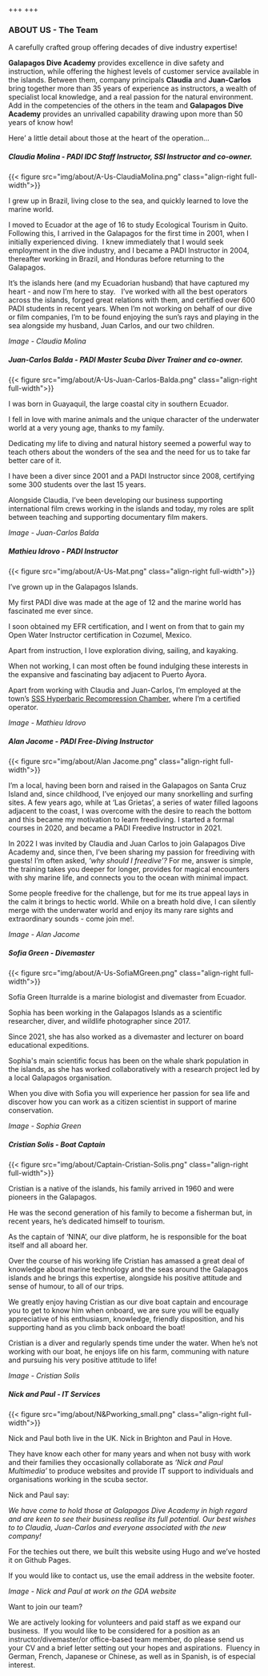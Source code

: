 +++
+++

### ABOUT US - The Team

<span class="strapline">A carefully crafted group offering decades of dive industry expertise! </span>


**Galapagos Dive Academy** provides excellence in dive safety and instruction, while offering the highest levels of customer service available in the islands.  Between them, company principals **Claudia** and **Juan-Carlos** bring together more than 35 years of experience as instructors, a wealth of specialist local knowledge, and a real passion for the natural environment. Add in the competencies of the others in the team and **Galapagos Dive Academy** provides an unrivalled capability drawing upon more than 50 years of know how!

Here’ a little detail about those at the heart of the operation...
 
##### Claudia Molina - PADI IDC Staff Instructor, SSI Instructor and co-owner.

{{< figure src="img/about/A-Us-ClaudiaMolina.png" class="align-right full-width">}}

I grew up in Brazil, living close to the sea, and quickly learned to love the marine world.  

I moved to Ecuador at the age of 16 to study Ecological Tourism in Quito.  Following this, I arrived in the Galapagos for the first time in 2001, when I initially experienced diving.  I knew immediately that I would seek employment in the dive industry, and I became a PADI Instructor in 2004, thereafter working in Brazil, and Honduras before returning to the Galapagos.  

It’s the islands here (and my Ecuadorian husband) that have captured my heart - and now I’m here to stay.
 
I’ve worked with all the best operators across the islands, forged great relations with them, and certified over 600 PADI students in recent years. When I’m not working on behalf of our dive or film companies, I’m to be found enjoying the sun’s rays and playing in the sea alongside my husband, Juan Carlos, and our two children.

*Image - Claudia Molina*

<div class="grey-bar"></div>

##### Juan-Carlos Balda - PADI Master Scuba Diver Trainer and co-owner.

{{< figure src="img/about/A-Us-Juan-Carlos-Balda.png" class="align-right full-width">}}

I was born in Guayaquil, the large coastal city in southern Ecuador.

I fell in love with marine animals and the unique character of the underwater world at a very young age, thanks to my family.  

Dedicating my life to diving and natural history seemed a powerful way to teach others about the wonders of the sea and the need for us to take far better care of it.   

I have been a diver since 2001 and a PADI Instructor since 2008, certifying some 300 students over the last 15 years.  

Alongside Claudia, I’ve been developing our business supporting international film crews working in the islands and today, my roles are split between teaching and supporting documentary film makers.

*Image - Juan-Carlos Balda*

<div class="grey-bar"></div>

##### Mathieu Idrovo - PADI Instructor 

{{< figure src="img/about/A-Us-Mat.png" class="align-right full-width">}}

I’ve grown up in the Galapagos Islands. 

My first PADI dive was made at the age of 12 and the marine world has fascinated me ever since.  

I soon obtained my EFR certification, and I went on from that to gain my Open Water Instructor certification in Cozumel, Mexico.

Apart from instruction, I love exploration diving, sailing, and kayaking.

When not working, I can most often be found indulging these interests in the expansive and fascinating bay adjacent to Puerto Ayora.

Apart from working with Claudia and Juan-Carlos, I’m employed at the town’s [SSS Hyperbaric Recompression Chamber](https://www.sssnetwork.com/pages/galapagoshome.html),  where I’m a certified operator. 

*Image - Mathieu Idrovo*

<div class="grey-bar"></div>

##### Alan Jacome - PADI Free-Diving Instructor

{{< figure src="img/about/Alan Jacome.png" class="align-right full-width">}}

I’m a local, having been born and raised in the Galapagos on Santa Cruz Island and, since childhood, I’ve enjoyed our many snorkelling and surfing sites.  A few years ago, while at ‘Las Grietas’, a series of water filled lagoons adjacent to the coast, I was overcome with the desire to reach the bottom and this became my motivation to learn freediving. I started a formal courses in 2020, and became a PADI Freedive Instructor in 2021. 

In 2022 I was invited by Claudia and Juan Carlos to join Galapagos Dive Academy and, since then, I’ve been sharing my passion for freediving with guests!  I’m often asked, *‘why should I freedive’?* For me, answer is simple, the training takes you deeper for longer, provides for magical encounters with shy marine life, and connects you to the ocean with minimal impact. 

Some people freedive for the challenge, but for me its true appeal lays in the calm it brings to hectic world.  While on a breath hold dive, I can silently merge with the underwater world and enjoy its many rare sights and extraordinary sounds - come join me!.

*Image - Alan Jacome*

<div class="grey-bar"></div>

##### Sofia Green - Divemaster

{{< figure src="img/about/A-Us-SofiaMGreen.png" class="align-right full-width">}}

Sofía Green Iturralde is a marine biologist and divemaster from Ecuador. 

Sophia has been working in the Galapagos Islands as a scientific researcher, diver, and wildlife photographer since 2017.

Since 2021, she has also worked as a divemaster and lecturer on board educational expeditions. 

Sophia's main scientific focus has been on the whale shark population in the islands, as she has worked collaboratively with a research project led by a local Galapagos organisation. 

When you dive with Sofia you will experience her passion for sea life and discover how you can work as a citizen scientist in support of marine conservation. 

*Image - Sophia Green*

<div class="grey-bar"></div>

##### Cristian Solis - Boat Captain

{{< figure src="img/about/Captain-Cristian-Solis.png" class="align-right full-width">}}

Cristian is a native of the islands, his family arrived in 1960 and were pioneers in the Galapagos.

He was the second generation of his family to become a fisherman but, in recent years, he’s dedicated himself to tourism.

As the captain of  ‘NINA’, our dive platform, he is responsible for the boat itself and all aboard her. 

Over the course of his working life Cristian has amassed a great deal of knowledge about marine technology and the seas around the Galapagos islands and he brings this expertise, alongside his positive attitude and sense of humour, to all of our trips.  

We greatly enjoy having Cristian as our dive boat captain and encourage you to get to know him when onboard, we are sure you will be equally appreciative of his enthusiasm, knowledge, friendly disposition, and his supporting hand as you climb back onboard the boat!

Cristian is a diver and regularly spends time under the water.  When he’s not working with our boat, he enjoys life on his farm, communing with nature and pursuing his very positive attitude to life!

*Image - Cristian Solis*

<div class="grey-bar"></div>

##### Nick and Paul - IT Services

{{< figure src="img/about/N&Pworking_small.png" class="align-right full-width">}}

Nick and Paul both live in the UK. Nick in Brighton and Paul in Hove.

They have know each other for many years and when not busy with work and their families they occasionally collaborate as *‘Nick and Paul Multimedia’* to produce websites and provide IT support to individuals and organisations working in the scuba sector.

Nick and Paul say:

 *We have come to hold those at Galapagos Dive Academy in high regard and are keen to see their business realise its full potential.  Our best wishes to to Claudia, Juan-Carlos and everyone associated with the new company!*

For the techies out there, we built this website using Hugo and we’ve hosted it on Github Pages. 

If you would like to contact us, use the email address in the website footer.

*Image - Nick and Paul at work on the GDA website*

<div class="grey-bar"></div>

<span class="strapline">Want to join our team? </span>

We are actively looking for volunteers and paid staff as we expand our business.  If you would like to be considered for a position as an instructor/divemaster/or office-based team member, do please send us your CV and a brief letter setting out your hopes and aspirations.  Fluency in German, French, Japanese or Chinese, as well as in Spanish, is of especial interest.
